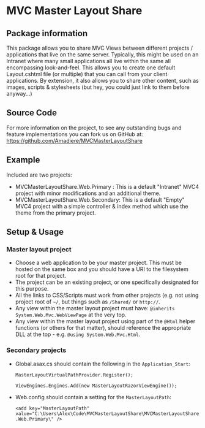 # MVC Master Layout Share #
## Package information ##
This package allows you to share MVC Views between different projects / applications that live on the same server. Typically, this might be used on an Intranet where many small applications all live within the same all encompassing look-and-feel. This allows you to create one default Layout.cshtml file (or multiple) that you can call from your client applications. By extension, it also allows you to share other content, such as images, scripts & stylesheets (but hey, you could just link to them before anyway...)

## Source Code ##
For more information on the project, to see any outstanding bugs and feature implementations you can fork us on GitHub at: 
https://github.com/Amadiere/MVCMasterLayoutShare

## Example ##
Included are two projects:

* MVCMasterLayoutShare.Web.Primary : This is a default "Intranet" MVC4 project with minor modifications and an additional theme.
* MVCMasterLayoutShare.Web.Secondary: This is a default "Empty" MVC4 project with a simple controller & index method which use the theme from the primary project.

## Setup & Usage ##

### Master layout project ###

* Choose a web application to be your master project. This must be hosted on the same box and you should have a URI to the filesystem root for that project. 
* The project can be an existing project, or one specifically designated for this purpose.
* All the links to CSS/Scripts must work from other projects (e.g. not using project root of `~/`, but things such as `/Shared/` or `http://`.
* Any view within the master layout project must have: `@inherits System.Web.Mvc.WebViewPage` at the very top.
* Any view within the master layout project using part of the `@Html` helper functions (or others for that matter), should reference the appropriate DLL at the top - e.g. `@using System.Web.Mvc.Html`.

### Secondary projects ###

* Global.asax.cs should contain the following in the `Application_Start`:

    `MasterLayoutVirtualPathProvider.Register();`

    `ViewEngines.Engines.Add(new MasterLayoutRazorViewEngine());`

* Web.config should contain a setting for the `MasterLayoutPath`:

    `<add key="MasterLayoutPath" value="C:\Users\Alex\Code\MVCMasterLayoutShare\MVCMasterLayoutShare.Web.Primary\" />`